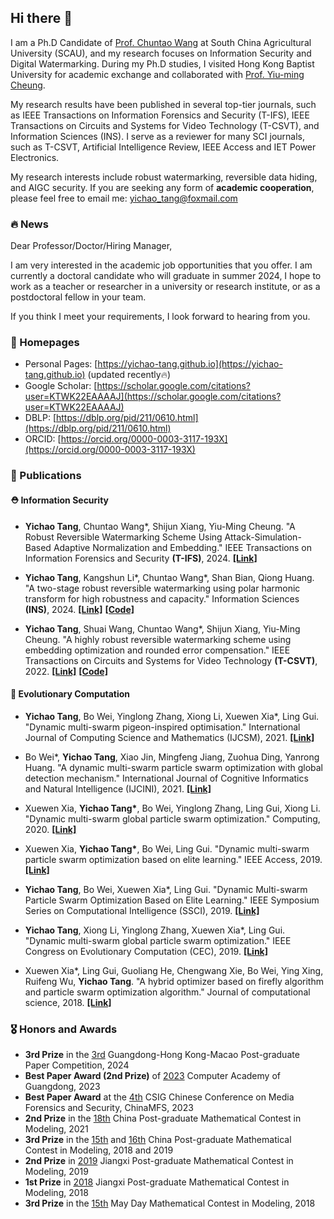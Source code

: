 ## Hi there 👋

I am a Ph.D Candidate of [Prof. Chuntao Wang](https://www.scholat.com/wangchuntao) at South China Agricultural University (SCAU), and my research focuses on Information Security and Digital Watermarking. During my Ph.D studies, I visited Hong Kong Baptist University for academic exchange and collaborated with [Prof. Yiu-ming Cheung](https://www.comp.hkbu.edu.hk/~ymc).

My research results have been published in several top-tier journals, such as IEEE Transactions on Information Forensics and Security (T-IFS), IEEE Transactions on Circuits and Systems for Video Technology (T-CSVT), and Information Sciences (INS). I serve as a reviewer for many SCI journals, such as T-CSVT, Artificial Intelligence Review, IEEE Access and IET Power Electronics.

My research interests include robust watermarking, reversible data hiding, and AIGC security. If you are seeking any form of **academic cooperation**, please feel free to email me: [yichao_tang@foxmail.com](mailto:yichao_tang@foxmail.com)

### 🔥 News

Dear Professor/Doctor/Hiring Manager, 

I am very interested in the academic job opportunities that you offer. I am currently a doctoral candidate who will graduate in summer 2024, I hope to work as a teacher or researcher in a university or research institute, or as a postdoctoral fellow in your team. 

If you think I meet your requirements, I look forward to hearing from you.

### 📎 Homepages

- Personal Pages: [https://yichao-tang.github.io](https://yichao-tang.github.io) (updated recently🔥)
- Google Scholar: [https://scholar.google.com/citations?user=KTWK22EAAAAJ](https://scholar.google.com/citations?user=KTWK22EAAAAJ)
- DBLP: [https://dblp.org/pid/211/0610.html](https://dblp.org/pid/211/0610.html)
- ORCID: [https://orcid.org/0000-0003-3117-193X](https://orcid.org/0000-0003-3117-193X)

### 📝 Publications

#### ⛑ Information Security

- **Yichao Tang**, Chuntao Wang*, Shijun Xiang, Yiu-Ming Cheung. "A Robust Reversible Watermarking Scheme Using Attack-Simulation-Based Adaptive Normalization and Embedding." IEEE Transactions on Information Forensics and Security **(T-IFS)**, 2024. [**[Link]**](https://ieeexplore.ieee.org/document/10458701)

- **Yichao Tang**, Kangshun Li\*, Chuntao Wang\*, Shan Bian, Qiong Huang. "A two-stage robust reversible watermarking using polar harmonic transform for high robustness and capacity." Information Sciences **(INS)**, 2024. [**[Link]**](https://www.sciencedirect.com/science/article/abs/pii/S0020025523013713) [**[Code]**](https://github.com/yichao-tang/PHT-RRW)

- **Yichao Tang**, Shuai Wang, Chuntao Wang*, Shijun Xiang, Yiu-Ming Cheung. "A highly robust reversible watermarking scheme using embedding optimization and rounded error compensation." IEEE Transactions on Circuits and Systems for Video Technology **(T-CSVT)**, 2022. [**[Link]**](https://ieeexplore.ieee.org/document/9928284/) [**[Code]**](https://github.com/yichao-tang/PZMs-RRW)

#### 🧮 Evolutionary Computation

- **Yichao Tang**, Bo Wei, Yinglong Zhang, Xiong Li, Xuewen Xia*, Ling Gui. "Dynamic multi-swarm pigeon-inspired optimisation." International Journal of Computing Science and Mathematics (IJCSM), 2021. [**[Link]**](https://www.inderscienceonline.com/doi/abs/10.1504/IJCSM.2021.116762)

- Bo Wei*, **Yichao Tang**, Xiao Jin, Mingfeng Jiang, Zuohua Ding, Yanrong Huang. "A dynamic multi-swarm particle swarm optimization with global detection mechanism." International Journal of Cognitive Informatics and Natural Intelligence (IJCINI), 2021. [**[Link]**](https://www.igi-global.com/article/a-dynamic-multi-swarm-particle-swarm-optimization-with-global-detection-mechanism/294566)

- Xuewen Xia, **Yichao Tang\***, Bo Wei, Yinglong Zhang, Ling Gui, Xiong Li. "Dynamic multi-swarm global particle swarm optimization." Computing, 2020. [**[Link]**](https://link.springer.com/article/10.1007/s00607-019-00782-9)

- Xuewen Xia, **Yichao Tang\***, Bo Wei, Ling Gui. "Dynamic multi-swarm particle swarm optimization based on elite learning." IEEE Access, 2019. [**[Link]**](https://ieeexplore.ieee.org/abstract/document/8936982)

- **Yichao Tang**, Bo Wei, Xuewen Xia*, Ling Gui. "Dynamic Multi-swarm Particle Swarm Optimization Based on Elite Learning." IEEE Symposium Series on Computational Intelligence (SSCI), 2019. [**[Link]**](https://ieeexplore.ieee.org/abstract/document/9002680)

- **Yichao Tang**, Xiong Li, Yinglong Zhang, Xuewen Xia*, Ling Gui. "Dynamic multi-swarm global particle swarm optimization." IEEE Congress on Evolutionary Computation (CEC), 2019. [**[Link]**](https://ieeexplore.ieee.org/abstract/document/8790324)

- Xuewen Xia*, Ling Gui, Guoliang He, Chengwang Xie, Bo Wei, Ying Xing, Ruifeng Wu, **Yichao Tang**. "A hybrid optimizer based on firefly algorithm and particle swarm optimization algorithm." Journal of computational science, 2018. [**[Link]**](https://www.sciencedirect.com/science/article/abs/pii/S1877750317303538)

### 🎖 Honors and Awards
- **3rd Prize** in the [3rd](https://mp.weixin.qq.com/s/tv1A0Qzd7hvqjLS3iRBjEA) Guangdong-Hong Kong-Macao Post-graduate Paper Competition, 2024
- **Best Paper Award (2nd Prize)** of [2023](https://mp.weixin.qq.com/s/VNa_IIF-Lo9on_zxSO-UwQ) Computer Academy of Guangdong, 2023
- **Best Paper Award** at the [4th](https://conf.csig.org.cn/10361.html) CSIG Chinese Conference on Media Forensics and Security, ChinaMFS, 2023
- **2nd Prize** in the [18th](https://cpipc.acge.org.cn/cw/detail/4/2c90800c7dd545b7017dfe9a610e0e5d) China Post-graduate Mathematical Contest in Modeling, 2021
- **3rd Prize** in the [15th](https://cpipc.acge.org.cn/pw/preview/2c9088a76734dde901673ae5c05b3356) and [16th](https://cpipc.acge.org.cn/cw/detail/4/2c9088a56e1b7bf9016e8b33830300bf) China Post-graduate Mathematical Contest in Modeling, 2018 and 2019
- **2nd Prize** in [2019](http://jyt.jiangxi.gov.cn/art/2019/7/16/art_25649_1695580.html) Jiangxi Post-graduate Mathematical Contest in Modeling, 2019
- **1st Prize** in [2018](http://jyt.jiangxi.gov.cn/art/2018/8/15/art_25649_1695785.html) Jiangxi Post-graduate Mathematical Contest in Modeling, 2018
- **3rd Prize** in the [15th](https://51mcm.cumt.edu.cn/0c/d2/c20846a462034/page.htm) May Day Mathematical Contest in Modeling, 2018
